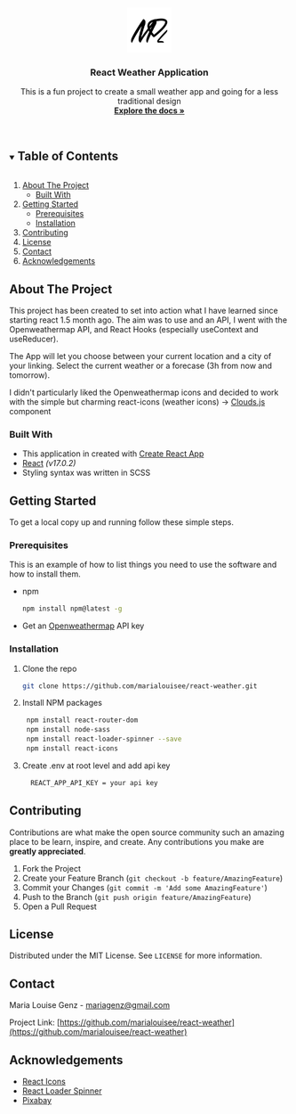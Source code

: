 
<!-- PROJECT LOGO -->
<br />
<p align="center">
  <a href="https://github.com/marialouisee/react-weather">
    <img src="./src/images/Logo2.png" alt="Logo" width="80" height="80">
  </a>

  <h3 align="center">React Weather Application</h3>

  <p align="center">
    This is a fun project to create a small weather app and going for a less traditional design
    <br />
    <a href="https://github.com/marialouisee/react-weather"><strong>Explore the docs »</strong></a>
    <br />
    <br />
    <!-- <a href="https://github.com/marialouisee/react-weather">View Demo</a>
    ·
    <a href="https://github.com/marialouisee/react-weather/issues">Report Bug</a>
    ·
    <a href="https://github.com/marialouisee/react-weather/issues">Request Feature</a> -->
  </p>
</p>



<!-- TABLE OF CONTENTS -->
<details open="open">
  <summary><h2 style="display: inline-block">Table of Contents</h2></summary>
  <ol>
    <li>
      <a href="#about-the-project">About The Project</a>
      <ul>
        <li><a href="#built-with">Built With</a></li>
      </ul>
    </li>
    <li>
      <a href="#getting-started">Getting Started</a>
      <ul>
        <li><a href="#prerequisites">Prerequisites</a></li>
        <li><a href="#installation">Installation</a></li>
      </ul>
    </li>
    <!-- <li><a href="#usage">Usage</a></li>
    <li><a href="#roadmap">Roadmap</a></li> -->
    <li><a href="#contributing">Contributing</a></li>
    <li><a href="#license">License</a></li>
    <li><a href="#contact">Contact</a></li>
    <li><a href="#acknowledgements">Acknowledgements</a></li>
  </ol>
</details>



<!-- ABOUT THE PROJECT -->
## About The Project

This project has been created to set into action what I have learned since starting react 1.5 month ago. The aim was to use and an API, I went with the Openweathermap API, and React Hooks (especially useContext and useReducer).

The App will let you choose between your current location and a city of your linking. Select the current weather or a forecase (3h from now and tomorrow).

I didn't particularly liked the Openweathermap icons and decided to work with the simple but charming react-icons (weather icons) -> [Clouds.js](https://github.com/marialouisee/react-weather/blob/main/src/components/Clouds.js) component


### Built With

* This application in created with [Create React App](https://create-react-app.dev/)
* [React](https://reactjs.org/) *(v17.0.2)*
* Styling syntax was written in SCSS


<!-- GETTING STARTED -->
## Getting Started

To get a local copy up and running follow these simple steps.

### Prerequisites

This is an example of how to list things you need to use the software and how to install them.
* npm
  ```sh
  npm install npm@latest -g
  ```
* Get an [Openweathermap](https://openweathermap.org/api/) API key 


### Installation

1. Clone the repo
   ```sh
   git clone https://github.com/marialouisee/react-weather.git
   ```
2. Install NPM packages
   ```sh
    npm install react-router-dom  
    npm install node-sass
    npm install react-loader-spinner --save
    npm install react-icons  
   ```
3. Create .env at root level and add api key 
    ```sh
      REACT_APP_API_KEY = your api key
    ```
<!-- ROADMAP
## Roadmap


 -->


<!-- CONTRIBUTING -->
## Contributing

Contributions are what make the open source community such an amazing place to be learn, inspire, and create. Any contributions you make are **greatly appreciated**.

1. Fork the Project
2. Create your Feature Branch (`git checkout -b feature/AmazingFeature`)
3. Commit your Changes (`git commit -m 'Add some AmazingFeature'`)
4. Push to the Branch (`git push origin feature/AmazingFeature`)
5. Open a Pull Request



<!-- LICENSE -->
## License

Distributed under the MIT License. See `LICENSE` for more information.



<!-- CONTACT -->
## Contact

Maria Louise Genz - mariagenz@gmail.com

Project Link: [https://github.com/marialouisee/react-weather](https://github.com/marialouisee/react-weather)



<!-- ACKNOWLEDGEMENTS -->
## Acknowledgements

* [React Icons](https://react-icons.github.io/react-icons/)
* [React Loader Spinner](https://www.npmjs.com/package/react-loader-spinner)
* [Pixabay](https://pixabay.com/)




<!-- MARKDOWN LINKS & IMAGES -->
<!-- https://www.markdownguide.org/basic-syntax/#reference-style-links -->
[contributors-shield]: https://img.shields.io/github/contributors/marialouisee/repo.svg?style=for-the-badge
[contributors-url]: https://github.com/marialouisee/react-weather/graphs/contributors
[forks-shield]: https://img.shields.io/github/forks/marialouisee/repo.svg?style=for-the-badge
[forks-url]: https://github.com/marialouisee/react-weather/network/members
[stars-shield]: https://img.shields.io/github/stars/marialouisee/repo.svg?style=for-the-badge
[stars-url]: https://github.com/marialouisee/react-weather/stargazers
[issues-shield]: https://img.shields.io/github/issues/marialouisee/repo.svg?style=for-the-badge
[issues-url]: https://github.com/marialouisee/react-weather/issues
[license-shield]: https://img.shields.io/github/license/marialouisee/repo.svg?style=for-the-badge
[license-url]: https://github.com/marialouisee/react-weather/blob/master/LICENSE.txt
[linkedin-shield]: https://img.shields.io/badge/-LinkedIn-black.svg?style=for-the-badge&logo=linkedin&colorB=555
[linkedin-url]: https://linkedin.com/in/marialouisee
